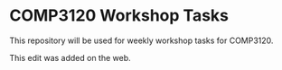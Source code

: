 # COMP3120 Workshop Tasks

This repository will be used for weekly workshop tasks for COMP3120.

This edit was added on the web.
